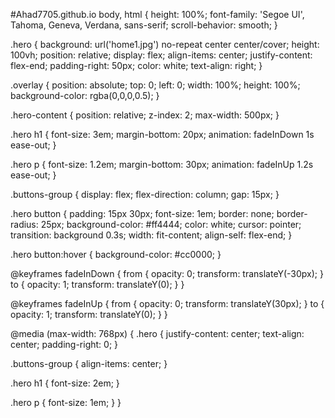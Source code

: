 #Ahad7705.github.io
body, html {
  height: 100%;
  font-family: 'Segoe UI', Tahoma, Geneva, Verdana, sans-serif;
  scroll-behavior: smooth;
}

.hero {
  background: url('home1.jpg') no-repeat center center/cover;
  height: 100vh;
  position: relative;
  display: flex;
  align-items: center;
  justify-content: flex-end;
  padding-right: 50px;
  color: white;
  text-align: right;
}

.overlay {
  position: absolute;
  top: 0; left: 0;
  width: 100%; height: 100%;
  background-color: rgba(0,0,0,0.5);
}

.hero-content {
  position: relative;
  z-index: 2;
  max-width: 500px;
}

.hero h1 {
  font-size: 3em;
  margin-bottom: 20px;
  animation: fadeInDown 1s ease-out;
}

.hero p {
  font-size: 1.2em;
  margin-bottom: 30px;
  animation: fadeInUp 1.2s ease-out;
}

.buttons-group {
  display: flex;
  flex-direction: column;
  gap: 15px;
}

.hero button {
  padding: 15px 30px;
  font-size: 1em;
  border: none;
  border-radius: 25px;
  background-color: #ff4444;
  color: white;
  cursor: pointer;
  transition: background 0.3s;
  width: fit-content;
  align-self: flex-end;
}

.hero button:hover {
  background-color: #cc0000;
}

@keyframes fadeInDown {
  from { opacity: 0; transform: translateY(-30px); }
  to { opacity: 1; transform: translateY(0); }
}

@keyframes fadeInUp {
  from { opacity: 0; transform: translateY(30px); }
  to { opacity: 1; transform: translateY(0); }
}

@media (max-width: 768px) {
  .hero {
    justify-content: center;
    text-align: center;
    padding-right: 0;
  }

  .buttons-group {
    align-items: center;
  }

  .hero h1 {
    font-size: 2em;
  }

  .hero p {
    font-size: 1em;
  }
}
